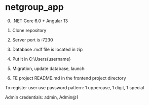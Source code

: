 # netgroup_app

0. .NET Core 6.0 + Angular 13

1.  Clone repository

2.  Server port is :7230
3.  Database .mdf file is located in zip
4.  Put it in C:\Users\{username}
5.  Migration, update database, launch

6.  FE project README.md in the frontend project directory

To register user use password pattern: 1 uppercase,
1 digit, 1 special

Admin credentials: admin, Admin@1
